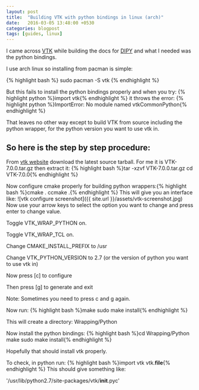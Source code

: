 ```yaml
---
layout: post
title:  "Building VTK with python bindings in linux (arch)"
date:   2016-03-05 13:48:00 +0530
categories: blogpost
tags: [guides, linux]
---
```


I came across [VTK](http://www.vtk.org/) while building the docs for [DIPY](http://nipy.org/dipy/) and what I needed was the python bindings.<!--more-->

I use arch linux so installing from pacman is simple:

{% highlight bash %}
sudo pacman -S vtk
{% endhighlight %}

But this fails to install the python bindings properly and when you try: {% highlight python %}import vtk{% endhighlight %} it throws the error: {% highlight python %}ImportError: No module named vtkCommonPython{% endhighlight %}

That leaves no other way except to build VTK from source including the python wrapper, for the python version you want to use vtk in.

So here is the step by step procedure:
--------------------------------------

From [vtk website](http://www.vtk.org/) download the latest source tarball. For me it is VTK-7.0.0.tar.gz then extract it: {% highlight bash %}tar -xzvf VTK-7.0.0.tar.gz cd VTK-7.0.0{% endhighlight %}

Now configure cmake properly for building python wrappers:{% highlight bash %}cmake .
ccmake .{% endhighlight %} This will give you an interface like: ![vtk configure screenshot]({{ site.url }}/assets/vtk-screenshot.jpg)
Now use your arrow keys to select the option you want to change and press enter to change value.

Toggle VTK_WRAP_PYTHON on.

Toggle VTK_WRAP_TCL on.

Change CMAKE_INSTALL_PREFIX to /usr

Change VTK_PYTHON_VERSION to 2.7 (or the version of python you want to use vtk in)

Now press [c] to configure

Then press [g] to generate and exit

Note: Sometimes you need to press c and g again.

Now run: {% highlight bash %}make
sudo make install{% endhighlight %}

This will create a directory: Wrapping/Python

Now install the python bindings:
{% highlight bash %}cd Wrapping/Python
make
sudo make install{% endhighlight %}

Hopefully that should install vtk properly.

To check, in python run:
{% highlight bash %}import vtk
vtk.__file__{% endhighlight %}
This should give something like:

'/usr/lib/python2.7/site-packages/vtk/__init__.pyc'